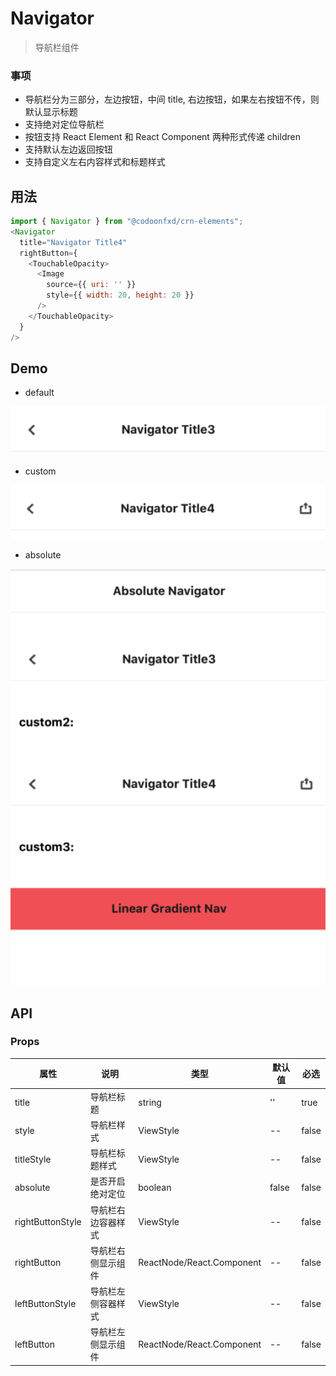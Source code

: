 # Navigator

> 导航栏组件

### 事项

- 导航栏分为三部分，左边按钮，中间 title, 右边按钮，如果左右按钮不传，则默认显示标题
- 支持绝对定位导航栏
- 按钮支持 React Element 和 React Component 两种形式传递 children
- 支持默认左边返回按钮
- 支持自定义左右内容样式和标题样式

## 用法

```javascript
import { Navigator } from "@codoonfxd/crn-elements";
<Navigator
  title="Navigator Title4"
  rightButton={
    <TouchableOpacity>
      <Image
        source={{ uri: '' }}
        style={{ width: 20, height: 20 }}
      />
    </TouchableOpacity>
  }
/>
```

## Demo

- default

![default](../_images/elements/navigator/default.png)

- custom

![custom](../_images/elements/navigator/custom.png)

- absolute

![absolute](../_images/elements/navigator/absolute.png)

## API

### Props

| 属性        | 说明              | 类型             | 默认值 | 必选  |
| ----------- | ----------------- | ---------------- | ------ | ----- |
| title       | 导航栏标题        | string           | ''     | true  |
| style       | 导航栏样式        | ViewStyle        | --     | false |
| titleStyle  | 导航栏标题样式    | ViewStyle        | --     | false |
| absolute    | 是否开启绝对定位  | boolean          | false  | false |
| rightButtonStyle  | 导航栏右边容器样式 | ViewStyle | --     | false |
| rightButton | 导航栏右侧显示组件 | ReactNode/React.Component | --     | false |
| leftButtonStyle | 导航栏左侧容器样式 | ViewStyle | --     | false |
| leftButton | 导航栏左侧显示组件 | ReactNode/React.Component | --     | false |
